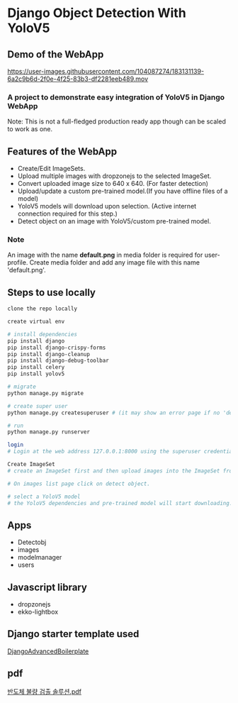 # Django Object Detection With YoloV5

## Demo of the WebApp

<https://user-images.githubusercontent.com/104087274/183131139-6a2c9b6d-2f0e-4f25-83b3-df2281eeb489.mov>

### A project to demonstrate easy integration of YoloV5 in Django WebApp

Note: This is not a full-fledged production ready app though can be scaled to work as one.

## Features of the WebApp

- Create/Edit ImageSets.
- Upload multiple images with dropzonejs to the selected ImageSet.
- Convert uploaded image size to 640 x 640. (For faster detection)
- Upload/update a custom pre-trained model.(If you have offline files of a model)
- YoloV5 models will download upon selection. (Active internet connection required for this step.)
- Detect object on an image with YoloV5/custom pre-trained model.

### Note

An image with the name **default.png** in media folder is required for user-profile. Create media folder and add any image file with this name 'default.png'.

## Steps to use locally

```bash
clone the repo locally

create virtual env 

# install dependencies
pip install django
pip install django-crispy-forms
pip install django-cleanup
pip install django-debug-toolbar
pip install celery
pip install yolov5

# migrate
python manage.py migrate

# create super user
python manage.py createsuperuser # (it may show an error page if no 'default.png' in media folder. See note above.)

# run
python manage.py runserver

login
# Login at the web address 127.0.0.1:8000 using the superuser credentials.

Create ImageSet
# create an ImageSet first and then upload images into the ImageSet from ImageSet detail page.

# On images list page click on detect object.

# select a YoloV5 model
# the YoloV5 dependencies and pre-trained model will start downloading.
```

## Apps

- Detectobj
- images
- modelmanager
- users

## Javascript library

- dropzonejs
- ekko-lightbox

## Django starter template used

[DjangoAdvancedBoilerplate](https://github.com/CodingMantras/DjangoAdvancedBoilerplate)

## pdf
[반도체 불량 검출 솔루션.pdf](https://github.com/ttma333/detection/files/11568592/default.pdf)
